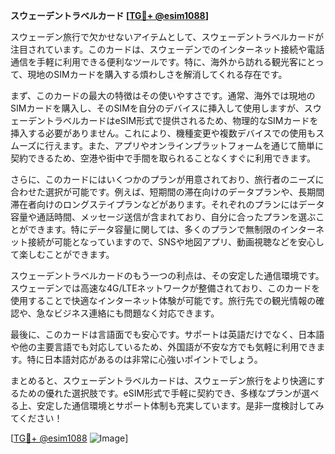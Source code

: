 **スウェーデントラベルカード [[TG💪+ @esim1088](https://t.me/s/esim1088)]**

スウェーデン旅行で欠かせないアイテムとして、スウェーデントラベルカードが注目されています。このカードは、スウェーデンでのインターネット接続や電話通信を手軽に利用できる便利なツールです。特に、海外から訪れる観光客にとって、現地のSIMカードを購入する煩わしさを解消してくれる存在です。

まず、このカードの最大の特徴はその使いやすさです。通常、海外では現地のSIMカードを購入し、そのSIMを自分のデバイスに挿入して使用しますが、スウェーデントラベルカードはeSIM形式で提供されるため、物理的なSIMカードを挿入する必要がありません。これにより、機種変更や複数デバイスでの使用もスムーズに行えます。また、アプリやオンラインプラットフォームを通じて簡単に契約できるため、空港や街中で手間を取られることなくすぐに利用できます。

さらに、このカードにはいくつかのプランが用意されており、旅行者のニーズに合わせた選択が可能です。例えば、短期間の滞在向けのデータプランや、長期間滞在者向けのロングステイプランなどがあります。それぞれのプランにはデータ容量や通話時間、メッセージ送信が含まれており、自分に合ったプランを選ぶことができます。特にデータ容量に関しては、多くのプランで無制限のインターネット接続が可能となっていますので、SNSや地図アプリ、動画視聴などを安心して楽しむことができます。

スウェーデントラベルカードのもう一つの利点は、その安定した通信環境です。スウェーデンでは高速な4G/LTEネットワークが整備されており、このカードを使用することで快適なインターネット体験が可能です。旅行先での観光情報の確認や、急なビジネス連絡にも問題なく対応できます。

最後に、このカードは言語面でも安心です。サポートは英語だけでなく、日本語や他の主要言語でも対応しているため、外国語が不安な方でも気軽に利用できます。特に日本語対応があるのは非常に心強いポイントでしょう。

まとめると、スウェーデントラベルカードは、スウェーデン旅行をより快適にするための優れた選択肢です。eSIM形式で手軽に契約でき、多様なプランが選べる上、安定した通信環境とサポート体制も充実しています。是非一度検討してみてください！

[[TG💪+ @esim1088](https://t.me/s/esim1088) ![Image](https://i.postimg.cc/Y0z9fWf4/image.png)]